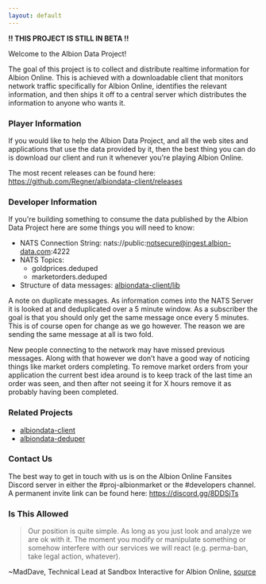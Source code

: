```yaml
---
layout: default
---
```

**!! THIS PROJECT IS STILL IN BETA !!**

Welcome to the Albion Data Project!

The goal of this project is to collect and distribute realtime information for Albion Online. This is achieved with a downloadable client that monitors network traffic specifically for Albion Online, identifies the relevant information, and then ships it off to a central server which distributes the information to anyone who wants it.

### Player Information
If you would like to help the Albion Data Project, and all the web sites and applications that use the data provided by it, then the best thing you can do is download our client and run it whenever you're playing Albion Online.

The most recent releases can be found here: https://github.com/Regner/albiondata-client/releases

### Developer Information
If you're building something to consume the data published by the
Albion Data Project here are some things you will need to know:
- NATS Connection String: nats://public:notsecure@ingest.albion-data.com:4222
- NATS Topics:
  - goldprices.deduped
  - marketorders.deduped
- Structure of data messages: [albiondata-client/lib](https://github.com/Regner/albiondata-client/tree/master/lib)

A note on duplicate messages. As information comes into the NATS Server it is looked at and deduplicated over a 5 minute window. As a subscriber the goal is that you should only get the same message once every 5 minutes. This is of course open for change as we go however. The reason we are sending the same message at all is two fold.
 
New people connecting to the network may have missed previous messages. Along with that however we don’t have a good way of noticing things like market orders completing. To remove market orders from your application the current best idea around is to keep track of the last time an order was seen, and then after not seeing it for X hours remove it as probably having been completed.

### Related Projects
- [albiondata-client](https://github.com/Regner/albiondata-client)
- [albiondata-deduper](https://github.com/Regner/albiondata-deduper)

### Contact Us
The best way to get in touch with us is on the Albion Online Fansites Discord server in either the #proj-albionmarket or the #developers channel. A permanent invite link can be found here: https://discord.gg/8DDSjTs

### Is This Allowed
> Our position is quite simple. As long as you just look and analyze we are ok with it. The moment you modify or manipulate something or somehow interfere with our services we will react (e.g. perma-ban, take legal action, whatever).

~MadDave, Technical Lead at Sandbox Interactive for Albion Online, [source](https://forum.albiononline.com/index.php/Thread/51604-Is-it-allowed-to-scan-your-internet-trafic-and-pick-up-logs/?postID=512670#post512670)
